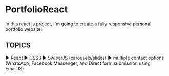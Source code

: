 # PortfolioReact

In this react js project, I'm going to create a fully responsive personal portfolio website! 

## TOPICS

▶️ React
▶️ CSS3 
▶️ SwiperJS (carousels/slides)
▶️ multiple contact options (WhatsApp, Facebook Messenger, and Direct form submission using EmailJS)
